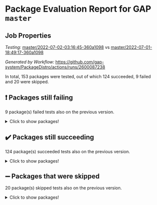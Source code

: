 # Package Evaluation Report for GAP `master`

## Job Properties

*Testing:* [master/2022-07-02-03:16:45-360a1098](https://github.com/gap-system/PackageDistro/blob/data/reports/master/2022-07-02-03:16:45-360a1098) vs [master/2022-07-01-18:49:17-360a1098](https://github.com/gap-system/PackageDistro/blob/data/reports/master/2022-07-01-18:49:17-360a1098)

*Generated by Workflow:* https://github.com/gap-system/PackageDistro/actions/runs/2600087238

In total, 153 packages were tested, out of which 124 succeeded, 9 failed and 20 were skipped.

## :exclamation: Packages still failing

9 package(s) failed tests also on the previous version.
<details><summary>Click to show packages!</summary>

- fining 1.4.1 [(failure)](https://github.com/gap-system/PackageDistro/runs/7159187890?check_suite_focus=true)
- francy 1.2.4 [(failure)](https://github.com/gap-system/PackageDistro/runs/7159188048?check_suite_focus=true)
- hap 1.43 [(failure)](https://github.com/gap-system/PackageDistro/runs/7159188339?check_suite_focus=true)
- normalizinterface 1.3.2 [(failure)](https://github.com/gap-system/PackageDistro/runs/7159189312?check_suite_focus=true)
- packagemanager 1.2 [(failure)](https://github.com/gap-system/PackageDistro/runs/7159189490?check_suite_focus=true)
- rcwa 4.6.4 [(failure)](https://github.com/gap-system/PackageDistro/runs/7159189848?check_suite_focus=true)
- recog 1.3.2 [(failure)](https://github.com/gap-system/PackageDistro/runs/7159189903?check_suite_focus=true)
- semigroups 4.0.0 [(failure)](https://github.com/gap-system/PackageDistro/runs/7159189980?check_suite_focus=true)
- ugaly 4.0.2 [(failure)](https://github.com/gap-system/PackageDistro/runs/7159190377?check_suite_focus=true)
</details>

## :heavy_check_mark: Packages still succeeding

124 package(s) succeeded tests also on the previous version.
<details><summary>Click to show packages!</summary>

- ace 5.4 [(success)](https://github.com/gap-system/PackageDistro/runs/7159186918?check_suite_focus=true)
- aclib 1.3.2 [(success)](https://github.com/gap-system/PackageDistro/runs/7159186948?check_suite_focus=true)
- agt 0.2 [(success)](https://github.com/gap-system/PackageDistro/runs/7159186975?check_suite_focus=true)
- alnuth 3.2.1 [(success)](https://github.com/gap-system/PackageDistro/runs/7159186994?check_suite_focus=true)
- anupq 3.2.6 [(success)](https://github.com/gap-system/PackageDistro/runs/7159187026?check_suite_focus=true)
- atlasrep 2.1.2 [(success)](https://github.com/gap-system/PackageDistro/runs/7159187055?check_suite_focus=true)
- autodoc 2022.03.10 [(success)](https://github.com/gap-system/PackageDistro/runs/7159187091?check_suite_focus=true)
- automata 1.15 [(success)](https://github.com/gap-system/PackageDistro/runs/7159187127?check_suite_focus=true)
- automgrp 1.3.2 [(success)](https://github.com/gap-system/PackageDistro/runs/7159187165?check_suite_focus=true)
- autpgrp 1.10.2 [(success)](https://github.com/gap-system/PackageDistro/runs/7159187208?check_suite_focus=true)
- cap 2022.06-05 [(success)](https://github.com/gap-system/PackageDistro/runs/7159187242?check_suite_focus=true)
- caratinterface 2.3.3 [(success)](https://github.com/gap-system/PackageDistro/runs/7159187266?check_suite_focus=true)
- cddinterface 2020.06.24 [(success)](https://github.com/gap-system/PackageDistro/runs/7159187315?check_suite_focus=true)
- circle 1.6.5 [(success)](https://github.com/gap-system/PackageDistro/runs/7159187344?check_suite_focus=true)
- classicpres 1.22 [(success)](https://github.com/gap-system/PackageDistro/runs/7159187374?check_suite_focus=true)
- cohomolo 1.6.10 [(success)](https://github.com/gap-system/PackageDistro/runs/7159187406?check_suite_focus=true)
- congruence 1.2.4 [(success)](https://github.com/gap-system/PackageDistro/runs/7159187428?check_suite_focus=true)
- corelg 1.56 [(success)](https://github.com/gap-system/PackageDistro/runs/7159187453?check_suite_focus=true)
- crime 1.6 [(success)](https://github.com/gap-system/PackageDistro/runs/7159187467?check_suite_focus=true)
- crisp 1.4.5 [(success)](https://github.com/gap-system/PackageDistro/runs/7159187485?check_suite_focus=true)
- crypting 0.10 [(success)](https://github.com/gap-system/PackageDistro/runs/7159187509?check_suite_focus=true)
- cryst 4.1.24 [(success)](https://github.com/gap-system/PackageDistro/runs/7159187531?check_suite_focus=true)
- crystcat 1.1.9 [(success)](https://github.com/gap-system/PackageDistro/runs/7159187558?check_suite_focus=true)
- ctbllib 1.3.4 [(success)](https://github.com/gap-system/PackageDistro/runs/7159187586?check_suite_focus=true)
- cubefree 1.19 [(success)](https://github.com/gap-system/PackageDistro/runs/7159187606?check_suite_focus=true)
- curlinterface 2.2.2 [(success)](https://github.com/gap-system/PackageDistro/runs/7159187633?check_suite_focus=true)
- cvec 2.7.5 [(success)](https://github.com/gap-system/PackageDistro/runs/7159187648?check_suite_focus=true)
- datastructures 0.2.7 [(success)](https://github.com/gap-system/PackageDistro/runs/7159187675?check_suite_focus=true)
- deepthought 1.0.5 [(success)](https://github.com/gap-system/PackageDistro/runs/7159187692?check_suite_focus=true)
- design 1.7 [(success)](https://github.com/gap-system/PackageDistro/runs/7159187710?check_suite_focus=true)
- difsets 2.3.1 [(success)](https://github.com/gap-system/PackageDistro/runs/7159187724?check_suite_focus=true)
- digraphs 1.5.3 [(success)](https://github.com/gap-system/PackageDistro/runs/7159187743?check_suite_focus=true)
- edim 1.3.5 [(success)](https://github.com/gap-system/PackageDistro/runs/7159187760?check_suite_focus=true)
- example 4.3.1 [(success)](https://github.com/gap-system/PackageDistro/runs/7159187789?check_suite_focus=true)
- factint 1.6.3 [(success)](https://github.com/gap-system/PackageDistro/runs/7159187810?check_suite_focus=true)
- ferret 1.0.8 [(success)](https://github.com/gap-system/PackageDistro/runs/7159187835?check_suite_focus=true)
- fga 1.4.0 [(success)](https://github.com/gap-system/PackageDistro/runs/7159187864?check_suite_focus=true)
- float 1.0.3 [(success)](https://github.com/gap-system/PackageDistro/runs/7159187913?check_suite_focus=true)
- format 1.4.3 [(success)](https://github.com/gap-system/PackageDistro/runs/7159187939?check_suite_focus=true)
- forms 1.2.7 [(success)](https://github.com/gap-system/PackageDistro/runs/7159187959?check_suite_focus=true)
- fplsa 1.2.5 [(success)](https://github.com/gap-system/PackageDistro/runs/7159187994?check_suite_focus=true)
- fr 2.4.8 [(success)](https://github.com/gap-system/PackageDistro/runs/7159188017?check_suite_focus=true)
- fwtree 1.3 [(success)](https://github.com/gap-system/PackageDistro/runs/7159188075?check_suite_focus=true)
- gbnp 1.0.5 [(success)](https://github.com/gap-system/PackageDistro/runs/7159188107?check_suite_focus=true)
- generalizedmorphismsforcap 2022.05-01 [(success)](https://github.com/gap-system/PackageDistro/runs/7159188132?check_suite_focus=true)
- genss 1.6.6 [(success)](https://github.com/gap-system/PackageDistro/runs/7159188158?check_suite_focus=true)
- gradedringforhomalg 2022.03-01 [(success)](https://github.com/gap-system/PackageDistro/runs/7159188175?check_suite_focus=true)
- grape 4.8.5 [(success)](https://github.com/gap-system/PackageDistro/runs/7159188200?check_suite_focus=true)
- groupoids 1.69 [(success)](https://github.com/gap-system/PackageDistro/runs/7159188219?check_suite_focus=true)
- grpconst 2.6.2 [(success)](https://github.com/gap-system/PackageDistro/runs/7159188257?check_suite_focus=true)
- guarana 0.96.3 [(success)](https://github.com/gap-system/PackageDistro/runs/7159188284?check_suite_focus=true)
- guava 3.16 [(success)](https://github.com/gap-system/PackageDistro/runs/7159188309?check_suite_focus=true)
- hapcryst 0.1.14 [(success)](https://github.com/gap-system/PackageDistro/runs/7159188367?check_suite_focus=true)
- hecke 1.5.3 [(success)](https://github.com/gap-system/PackageDistro/runs/7159188396?check_suite_focus=true)
- help 3.5 [(success)](https://github.com/gap-system/PackageDistro/runs/7159188431?check_suite_focus=true)
- idrel 2.44 [(success)](https://github.com/gap-system/PackageDistro/runs/7159188466?check_suite_focus=true)
- images 1.3.1 [(success)](https://github.com/gap-system/PackageDistro/runs/7159188497?check_suite_focus=true)
- intpic 0.3.0 [(success)](https://github.com/gap-system/PackageDistro/runs/7159188525?check_suite_focus=true)
- io 4.7.2 [(success)](https://github.com/gap-system/PackageDistro/runs/7159188550?check_suite_focus=true)
- irredsol 1.4.3 [(success)](https://github.com/gap-system/PackageDistro/runs/7159188573?check_suite_focus=true)
- json 2.1.0 [(success)](https://github.com/gap-system/PackageDistro/runs/7159188611?check_suite_focus=true)
- jupyterkernel 1.4.1 [(success)](https://github.com/gap-system/PackageDistro/runs/7159188651?check_suite_focus=true)
- jupyterviz 1.5.1 [(success)](https://github.com/gap-system/PackageDistro/runs/7159188687?check_suite_focus=true)
- kan 1.34 [(success)](https://github.com/gap-system/PackageDistro/runs/7159188718?check_suite_focus=true)
- kbmag 1.5.9 [(success)](https://github.com/gap-system/PackageDistro/runs/7159188752?check_suite_focus=true)
- laguna 3.9.5 [(success)](https://github.com/gap-system/PackageDistro/runs/7159188783?check_suite_focus=true)
- liealgdb 2.2.1 [(success)](https://github.com/gap-system/PackageDistro/runs/7159188812?check_suite_focus=true)
- liepring 2.6 [(success)](https://github.com/gap-system/PackageDistro/runs/7159188836?check_suite_focus=true)
- liering 2.4.2 [(success)](https://github.com/gap-system/PackageDistro/runs/7159188866?check_suite_focus=true)
- linearalgebraforcap 2022.06-03 [(success)](https://github.com/gap-system/PackageDistro/runs/7159188900?check_suite_focus=true)
- loops 3.4.1 [(success)](https://github.com/gap-system/PackageDistro/runs/7159188932?check_suite_focus=true)
- lpres 1.0.3 [(success)](https://github.com/gap-system/PackageDistro/runs/7159188967?check_suite_focus=true)
- majoranaalgebras 1.4 [(success)](https://github.com/gap-system/PackageDistro/runs/7159189013?check_suite_focus=true)
- mapclass 1.4.5 [(success)](https://github.com/gap-system/PackageDistro/runs/7159189041?check_suite_focus=true)
- matgrp 0.64 [(success)](https://github.com/gap-system/PackageDistro/runs/7159189078?check_suite_focus=true)
- modisom 2.5.2 [(success)](https://github.com/gap-system/PackageDistro/runs/7159189107?check_suite_focus=true)
- modulepresentationsforcap 2022.05-03 [(success)](https://github.com/gap-system/PackageDistro/runs/7159189142?check_suite_focus=true)
- monoidalcategories 2022.06-07 [(success)](https://github.com/gap-system/PackageDistro/runs/7159189171?check_suite_focus=true)
- nconvex 2020.11-04 [(success)](https://github.com/gap-system/PackageDistro/runs/7159189214?check_suite_focus=true)
- nilmat 1.4.1 [(success)](https://github.com/gap-system/PackageDistro/runs/7159189241?check_suite_focus=true)
- nock 1.5 [(success)](https://github.com/gap-system/PackageDistro/runs/7159189271?check_suite_focus=true)
- nq 2.5.8 [(success)](https://github.com/gap-system/PackageDistro/runs/7159189340?check_suite_focus=true)
- numericalsgps 1.3.0 [(success)](https://github.com/gap-system/PackageDistro/runs/7159189373?check_suite_focus=true)
- openmath 11.5.1 [(success)](https://github.com/gap-system/PackageDistro/runs/7159189415?check_suite_focus=true)
- orb 4.8.4 [(success)](https://github.com/gap-system/PackageDistro/runs/7159189453?check_suite_focus=true)
- patternclass 2.4.2 [(success)](https://github.com/gap-system/PackageDistro/runs/7159189537?check_suite_focus=true)
- permut 2.0.4 [(success)](https://github.com/gap-system/PackageDistro/runs/7159189572?check_suite_focus=true)
- polenta 1.3.10 [(success)](https://github.com/gap-system/PackageDistro/runs/7159189607?check_suite_focus=true)
- polymaking 0.8.6 [(success)](https://github.com/gap-system/PackageDistro/runs/7159189640?check_suite_focus=true)
- primgrp 3.4.2 [(success)](https://github.com/gap-system/PackageDistro/runs/7159189667?check_suite_focus=true)
- profiling 2.5.0 [(success)](https://github.com/gap-system/PackageDistro/runs/7159189704?check_suite_focus=true)
- qpa 1.33 [(success)](https://github.com/gap-system/PackageDistro/runs/7159189734?check_suite_focus=true)
- quagroup 1.8.3 [(success)](https://github.com/gap-system/PackageDistro/runs/7159189770?check_suite_focus=true)
- radiroot 2.9 [(success)](https://github.com/gap-system/PackageDistro/runs/7159189811?check_suite_focus=true)
- rds 1.8 [(success)](https://github.com/gap-system/PackageDistro/runs/7159189870?check_suite_focus=true)
- repndecomp 1.2.1 [(success)](https://github.com/gap-system/PackageDistro/runs/7159189919?check_suite_focus=true)
- repsn 3.1.0 [(success)](https://github.com/gap-system/PackageDistro/runs/7159189935?check_suite_focus=true)
- resclasses 4.7.2 [(success)](https://github.com/gap-system/PackageDistro/runs/7159189948?check_suite_focus=true)
- scscp 2.3.1 [(success)](https://github.com/gap-system/PackageDistro/runs/7159189960?check_suite_focus=true)
- sglppow 2.2 [(success)](https://github.com/gap-system/PackageDistro/runs/7159190008?check_suite_focus=true)
- sgpviz 0.999.5 [(success)](https://github.com/gap-system/PackageDistro/runs/7159190032?check_suite_focus=true)
- simpcomp 2.1.14 [(success)](https://github.com/gap-system/PackageDistro/runs/7159190054?check_suite_focus=true)
- singular 2020.12.18 [(success)](https://github.com/gap-system/PackageDistro/runs/7159190070?check_suite_focus=true)
- sla 1.5.3 [(success)](https://github.com/gap-system/PackageDistro/runs/7159190093?check_suite_focus=true)
- smallgrp 1.5 [(success)](https://github.com/gap-system/PackageDistro/runs/7159190112?check_suite_focus=true)
- smallsemi 0.6.13 [(success)](https://github.com/gap-system/PackageDistro/runs/7159190140?check_suite_focus=true)
- sonata 2.9.4 [(success)](https://github.com/gap-system/PackageDistro/runs/7159190167?check_suite_focus=true)
- sophus 1.25 [(success)](https://github.com/gap-system/PackageDistro/runs/7159190189?check_suite_focus=true)
- spinsym 1.5.2 [(success)](https://github.com/gap-system/PackageDistro/runs/7159190227?check_suite_focus=true)
- symbcompcc 1.3.2 [(success)](https://github.com/gap-system/PackageDistro/runs/7159190252?check_suite_focus=true)
- thelma 1.3 [(success)](https://github.com/gap-system/PackageDistro/runs/7159190273?check_suite_focus=true)
- tomlib 1.2.9 [(success)](https://github.com/gap-system/PackageDistro/runs/7159190305?check_suite_focus=true)
- toric 1.9.5 [(success)](https://github.com/gap-system/PackageDistro/runs/7159190334?check_suite_focus=true)
- transgrp 3.6.2 [(success)](https://github.com/gap-system/PackageDistro/runs/7159190350?check_suite_focus=true)
- unipot 1.5 [(success)](https://github.com/gap-system/PackageDistro/runs/7159190413?check_suite_focus=true)
- unitlib 4.1.0 [(success)](https://github.com/gap-system/PackageDistro/runs/7159190441?check_suite_focus=true)
- utils 0.72 [(success)](https://github.com/gap-system/PackageDistro/runs/7159190475?check_suite_focus=true)
- uuid 0.7 [(success)](https://github.com/gap-system/PackageDistro/runs/7159190492?check_suite_focus=true)
- walrus 0.9991 [(success)](https://github.com/gap-system/PackageDistro/runs/7159190517?check_suite_focus=true)
- wedderga 4.10.2 [(success)](https://github.com/gap-system/PackageDistro/runs/7159190555?check_suite_focus=true)
- xmod 2.88 [(success)](https://github.com/gap-system/PackageDistro/runs/7159190577?check_suite_focus=true)
- xmodalg 1.22 [(success)](https://github.com/gap-system/PackageDistro/runs/7159190623?check_suite_focus=true)
- yangbaxter 0.10.0 [(success)](https://github.com/gap-system/PackageDistro/runs/7159190650?check_suite_focus=true)
- zeromqinterface 0.13 [(success)](https://github.com/gap-system/PackageDistro/runs/7159190669?check_suite_focus=true)
</details>

## :heavy_minus_sign: Packages that were skipped

20 package(s) skipped tests also on the previous version.
<details><summary>Click to show packages!</summary>

- 4ti2interface 2022.03-01 [(skipped)](https://github.com/gap-system/PackageDistro/runs/7159146445?check_suite_focus=true)
- browse 1.8.14 [(skipped)](https://github.com/gap-system/PackageDistro/runs/7159146445?check_suite_focus=true)
- examplesforhomalg 2022.03-01 [(skipped)](https://github.com/gap-system/PackageDistro/runs/7159146445?check_suite_focus=true)
- gapdoc 1.6.5 [(skipped)](https://github.com/gap-system/PackageDistro/runs/7159146445?check_suite_focus=true)
- gauss 2022.03-01 [(skipped)](https://github.com/gap-system/PackageDistro/runs/7159146445?check_suite_focus=true)
- gaussforhomalg 2022.03-01 [(skipped)](https://github.com/gap-system/PackageDistro/runs/7159146445?check_suite_focus=true)
- gradedmodules 2022.03-01 [(skipped)](https://github.com/gap-system/PackageDistro/runs/7159146445?check_suite_focus=true)
- homalg 2022.03-01 [(skipped)](https://github.com/gap-system/PackageDistro/runs/7159146445?check_suite_focus=true)
- homalgtocas 2022.03-01 [(skipped)](https://github.com/gap-system/PackageDistro/runs/7159146445?check_suite_focus=true)
- io_forhomalg 2022.03-01 [(skipped)](https://github.com/gap-system/PackageDistro/runs/7159146445?check_suite_focus=true)
- itc 1.5.1 [(skipped)](https://github.com/gap-system/PackageDistro/runs/7159146445?check_suite_focus=true)
- localizeringforhomalg 2022.03-01 [(skipped)](https://github.com/gap-system/PackageDistro/runs/7159146445?check_suite_focus=true)
- matricesforhomalg 2022.04-01 [(skipped)](https://github.com/gap-system/PackageDistro/runs/7159146445?check_suite_focus=true)
- modules 2022.03-01 [(skipped)](https://github.com/gap-system/PackageDistro/runs/7159146445?check_suite_focus=true)
- polycyclic 2.16 [(skipped)](https://github.com/gap-system/PackageDistro/runs/7159146445?check_suite_focus=true)
- ringsforhomalg 2022.04-01 [(skipped)](https://github.com/gap-system/PackageDistro/runs/7159146445?check_suite_focus=true)
- sco 2022.03-01 [(skipped)](https://github.com/gap-system/PackageDistro/runs/7159146445?check_suite_focus=true)
- toolsforhomalg 2022.05-01 [(skipped)](https://github.com/gap-system/PackageDistro/runs/7159146445?check_suite_focus=true)
- toricvarieties 2022.03.23 [(skipped)](https://github.com/gap-system/PackageDistro/runs/7159146445?check_suite_focus=true)
- xgap 4.31 [(skipped)](https://github.com/gap-system/PackageDistro/runs/7159146445?check_suite_focus=true)
</details>

